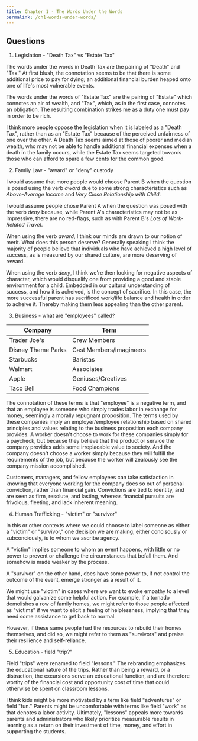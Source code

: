 ```yaml
---
title: Chapter 1 - The Words Under the Words
permalink: /ch1-words-under-words/
---
```

## Questions
1) Legislation - "Death Tax" vs "Estate Tax"

The words under the words in Death Tax are the pairing of "Death" and "Tax." At first blush, the connotation seems to be that there is some additional price to pay for dying; an additional financial burden heaped onto one of life's most vulnerable events.

The words under the words of "Estate Tax" are the pairing of "Estate" which connotes an air of wealth, and "Tax", which, as in the first case, connotes an obligation. The resulting combination strikes me as a duty one must pay in order to be rich.

I think more people oppose the legislation when it is labeled as a "Death Tax", rather than as an "Estate Tax" because of the perceived unfairness of one over the other. A Death Tax seems aimed at those of poorer and median wealth, who may not be able to handle additional financial expenses when a death in the family occurs, while the Estate Tax seems targeted towards those who can afford to spare a few cents for the common good.

2) Family Law - "award" or "deny" custody

I would assume that more people would choose Parent B when the question is posed using the verb *award* due to some strong characteristics such as *Above-Average Income* and *Very Close Relationship with Child*.

I would assume people chose Parent A when the question was posed with the verb *deny* because, while Parent A's characteristics may not be as impressive, there are no red-flags, such as with Parent B's *Lots of Work-Related Travel*.

When using the verb *award*, I think our minds are drawn to our notion of merit. What does this person deserve? Generally speaking I think the majority of people believe that individuals who have achieved a high level of success, as is measured by our shared culture, are more deserving of reward.

When using the verb *deny*, I think we're then looking for negative aspects of character, which would disqualify one from providing a good and stable environment for a child. Embedded in our cultural understanding of success, and how it is acheived, is the concept of sacrifice. In this case, the more successful parent has sacrificed work/life balance and health in order to acheive it. Thereby making them less appealing than the other parent.

3) Business - what are "employees" called?

| Company             | Term                    |
| ------------------- | ----------------------- |
| Trader Joe's        | Crew Members            |
| Disney Theme Parks  | Cast Members/Imagineers |
| Starbucks           | Baristas                |
| Walmart             | Associates              |
| Apple               | Geniuses/Creatives      |
| Taco Bell           | Food Champions          |

The connotation of these terms is that "employee" is a negative term, and that an employee is someone who simply trades labor in exchange for money, seemingly a morally repugnant proposition. The terms used by these companies imply an employer/employee relationship based on shared principles and values relating to the business proposition each company provides. A worker doesn't choose to work for these companies simply for a paycheck, but because they believe that the product or service the company provides adds some irreplacable value to society. And the company doesn't choose a worker simply because they will fulfill the requirements of the job, but because the worker will zealously see the company mission accomplished.

Customers, managers, and fellow employees can take satisfaction in knowing that everyone working for the company does so out of personal conviction, rather than financial gain. Convictions are tied to identity, and are seen as firm, resolute, and lasting, whereas financial pursuits are frivolous, fleeting, and lack inherent meaning.

4) Human Trafficking - "victim" or "survivor"

In this or other contexts where we could choose to label someone as either a "victim" or "survivor," one decision we are making, either concisously or subconciously, is to whom we ascribe agency. 

A "victim" implies someone to whom an event happens, with little or no power to prevent or challenge the circumstances that befall them. And somehow is made weaker by the process.

A "survivor" on the other hand, does have some power to, if not control the outcome of the event, emerge stronger as a result of it. 

We might use "victim" in cases where we want to evoke empathy to a level that would galvanize some helpful action. For example, if a tornado demolishes a row of family homes, we might refer to those people affected as "victims" if we want to elicit a feeling of helplessness, implying that they need some assistance to get back to normal. 

However, if these same people had the resources to rebuild their homes themselves, and did so, we might refer to them as "survivors" and praise their resilience and self-reliance.

5) Education - field "trip?"

Field "trips" were renamed to field "lessons." The rebranding emphasizes the educational nature of the trips. Rather than being a reward, or a distraction, the excursions serve an educational function, and are therefore worthy of the financial cost and opportunity cost of time that could otherwise be spent on classroom lessons. 

I think kids might be more motivated by a term like field "adventures" or field "fun." Parents might be uncomfortable with terms like field "work" as that denotes a labor activity. Ultimately, "lessons" appeals more towards parents and administrators who likely prioritize measurable results in learning as a return on their investment of time, money, and effort in supporting the students.